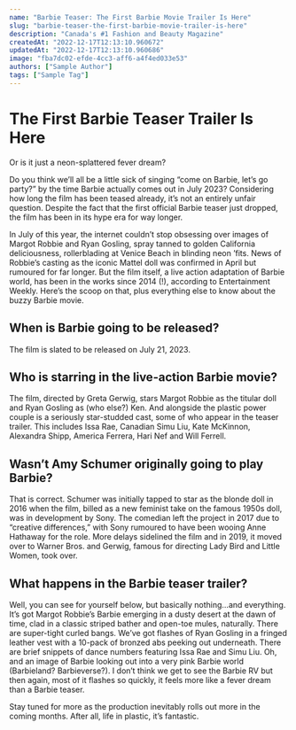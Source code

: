 ```yaml
---
name: "Barbie Teaser: The First Barbie Movie Trailer Is Here"
slug: "barbie-teaser-the-first-barbie-movie-trailer-is-here"
description: "Canada's #1 Fashion and Beauty Magazine"
createdAt: "2022-12-17T12:13:10.960672"
updatedAt: "2022-12-17T12:13:10.960686"
image: "fba7dc02-efde-4cc3-aff6-a4f4ed033e53"
authors: ["Sample Author"]
tags: ["Sample Tag"]
---
```

The First Barbie Teaser Trailer Is Here
=======================================

Or is it just a neon-splattered fever dream? 

Do you think we’ll all be a little sick of singing “come on Barbie, let’s go party?” by the time Barbie actually comes out in July 2023? Considering how long the film has been teased already, it’s not an entirely unfair question. Despite the fact that the first official Barbie teaser just dropped, the film has been in its hype era for way longer.

In July of this year, the internet couldn’t stop obsessing over images of Margot Robbie and Ryan Gosling, spray tanned to golden California deliciousness, rollerblading at Venice Beach in blinding neon ’fits. News of Robbie’s casting as the iconic Mattel doll was confirmed in April but rumoured for far longer. But the film itself, a live action adaptation of Barbie world, has been in the works since 2014 (!), according to Entertainment Weekly. Here’s the scoop on that, plus everything else to know about the buzzy Barbie movie.

When is Barbie going to be released?
------------------------------------

The film is slated to be released on July 21, 2023.

Who is starring in the live-action Barbie movie?
------------------------------------------------

The film, directed by Greta Gerwig, stars Margot Robbie as the titular doll and Ryan Gosling as (who else?) Ken. And alongside the plastic power couple is a seriously star-studded cast, some of who appear in the teaser trailer. This includes Issa Rae, Canadian Simu Liu, Kate McKinnon, Alexandra Shipp, America Ferrera, Hari Nef and Will Ferrell.

Wasn’t Amy Schumer originally going to play Barbie?
---------------------------------------------------

That is correct. Schumer was initially tapped to star as the blonde doll in 2016 when the film, billed as a new feminist take on the famous 1950s doll, was in development by Sony. The comedian left the project in 2017 due to “creative differences,” with Sony rumoured to have been wooing Anne Hathaway for the role. More delays sidelined the film and in 2019, it moved over to Warner Bros. and Gerwig, famous for directing Lady Bird and Little Women, took over.

What happens in the Barbie teaser trailer?
------------------------------------------

Well, you can see for yourself below, but basically nothing…and everything. It’s got Margot Robbie’s Barbie emerging in a dusty desert at the dawn of time, clad in a classic striped bather and open-toe mules, naturally. There are super-tight curled bangs. We’ve got flashes of Ryan Gosling in a fringed leather vest with a 10-pack of bronzed abs peeking out underneath. There are brief snippets of dance numbers featuring Issa Rae and Simu Liu. Oh, and an image of Barbie looking out into a very pink Barbie world (Barbieland? Barbieverse?). I don’t think we get to see the Barbie RV but then again, most of it flashes so quickly, it feels more like a fever dream than a Barbie teaser.

Stay tuned for more as the production inevitably rolls out more in the coming months. After all, life in plastic, it’s fantastic.

